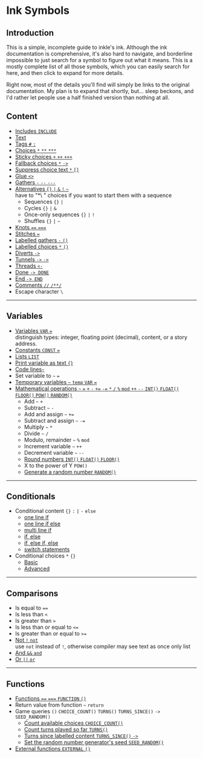 # Ink Symbols

## Introduction

This is a simple, incomplete guide to inkle's ink. Although the ink documentation is comprehensive, it's also hard to navigate, and borderline impossible to just search for a symbol to figure out what it means. This is a mostly complete list of all those symbols, which you can easily search for here, and then click to expand for more details.

Right now, most of the details you'll find will simply be links to the original documentation. My plan is to expand that shortly, but... sleep beckons, and I'd rather let people use a half finished version than nothing at all.

## Content

- [Includes `INCLUDE`](https://github.com/inkle/ink/blob/master/Documentation/WritingWithInk.md#script-files-can-be-combined)
- [Text](https://github.com/inkle/ink/blob/master/Documentation/WritingWithInk.md#the-simplest-ink-script)
- [Tags `#` `:`](https://github.com/inkle/ink/blob/master/Documentation/WritingWithInk.md#tags)
- [Choices `*` `**` `***`](https://github.com/inkle/ink/blob/master/Documentation/WritingWithInk.md#2-choices)
- [Sticky choices `+` `++` `+++`](https://github.com/inkle/ink/blob/master/Documentation/WritingWithInk.md#sticky-choices)
- [Fallback choices `*` `->`](https://github.com/inkle/ink/blob/master/Documentation/WritingWithInk.md#fallback-choices)
- [Suppress choice text `*` `[]`](https://github.com/inkle/ink/blob/master/Documentation/WritingWithInk.md#suppressing-choice-text)
- [Glue `<>`](https://github.com/inkle/ink/blob/master/Documentation/WritingWithInk.md#glue)
- [Gathers `-` `--` `---`](https://github.com/inkle/ink/blob/master/Documentation/WritingWithInk.md#1-gathers)
- [Alternatives `{}` `|` `&` `!` `~`](https://github.com/inkle/ink/blob/master/Documentation/WritingWithInk.md#sequences-cycles-and-other-alternatives)  
    have to "*\ " choices if you want to start them with a sequence
  - Sequences `{}` `|`
  - Cycles `{}` `|` `&`
  - Once-only sequences `{}` `|` `!`
  - Shuffles `{}` `|` `~`
- [Knots `==` `===`](https://github.com/inkle/ink/blob/master/Documentation/WritingWithInk.md#pieces-of-content-are-called-knots)
- [Stitches `=`](https://github.com/inkle/ink/blob/master/Documentation/WritingWithInk.md#knots-can-be-subdivided)
- [Labelled gathers `-` `()`](https://github.com/inkle/ink/blob/master/Documentation/WritingWithInk.md#gathers-and-options-can-be-labelled)
- [Labelled choices `*` `()`](https://github.com/inkle/ink/blob/master/Documentation/WritingWithInk.md#advanced-all-options-can-be-labelled)
- [Diverts `->`](https://github.com/inkle/ink/blob/master/Documentation/WritingWithInk.md#4-diverts)
- [Tunnels `->` `->`](https://github.com/inkle/ink/blob/master/Documentation/WritingWithInk.md#1-tunnels)
- [Threads `<-`](https://github.com/inkle/ink/blob/master/Documentation/WritingWithInk.md#2-threads)
- [Done `-> DONE`](https://github.com/inkle/ink/blob/master/Documentation/WritingWithInk.md#using---done)
- [End `-> END`](https://github.com/inkle/ink/blob/master/Documentation/WritingWithInk.md#advanced-a-knottier-hello-world)
- [Comments `//` `/**/`](https://github.com/inkle/ink/blob/master/Documentation/WritingWithInk.md#comments)
- Escape character `\`

---

## Variables

- [Variables `VAR` `=`](https://github.com/inkle/ink/blob/master/Documentation/WritingWithInk.md#defining-global-variables)  
  distinguish types: integer, floating point (decimal), content, or a story address.
- [Constants `CONST` `=`](https://github.com/inkle/ink/blob/master/Documentation/WritingWithInk.md#global-constants)
- [Lists `LIST`](https://github.com/inkle/ink/blob/master/Documentation/WritingWithInk.md#1-basic-lists)
- [Print variable as text `{}`](https://github.com/inkle/ink/blob/master/Documentation/WritingWithInk.md#printing-variables)
- [Code lines`~`](https://github.com/inkle/ink/blob/master/Documentation/WritingWithInk.md#2-logic)
- Set variable to `~` `=`
- [Temporary variables `~` `temp` `VAR` `=`](https://github.com/inkle/ink/blob/master/Documentation/WritingWithInk.md#4-temporary-variables)
- [Mathematical operations `~` `=` `+` `-` `+=` `-=` `*` `/` `%` `mod` `++` `--` `INT()` `FLOAT()` `FLOOR()` `POW()` `RANDOM()`](https://github.com/inkle/ink/blob/master/Documentation/WritingWithInk.md#mathematics)
  - Add `~` `+`
  - Subtract `~` `-`
  - Add and assign `~` `+=`
  - Subtract and assign `~` `-=`
  - Multiply `~` `*`
  - Divide `~` `/`
  - Modulo, remainder `~` `%` `mod`
  - Increment variable `~` `++`  
  - Decrement variable `~` `--`
  - [Round numbers `INT()` `FLOAT()` `FLOOR()`](https://github.com/inkle/ink/blob/master/Documentation/WritingWithInk.md#advanced-int-floor-and-float)
  - X to the power of Y `POW()`
  - [Generate a random number `RANDOM()`](https://github.com/inkle/ink/blob/master/Documentation/WritingWithInk.md#randommin-max)

---

## Conditionals

- Conditional content `{}` `:` `|` `-` `else`  
  - [one line if](https://github.com/inkle/ink/blob/master/Documentation/WritingWithInk.md#conditional-text)
  - [one line if else](https://github.com/inkle/ink/blob/master/Documentation/WritingWithInk.md#conditional-text)
  - [multi line if](https://github.com/inkle/ink/blob/master/Documentation/WritingWithInk.md#a-simple-if)
  - [if, else](https://github.com/inkle/ink/blob/master/Documentation/WritingWithInk.md#a-simple-if)
  - [if, else if, else](https://github.com/inkle/ink/blob/master/Documentation/WritingWithInk.md#extended-ifelse-ifelse-blocks)
  - [switch statements](https://github.com/inkle/ink/blob/master/Documentation/WritingWithInk.md#switch-blocks)
- Conditional choices `*` `{}`
  - [Basic](https://github.com/inkle/ink/blob/master/Documentation/WritingWithInk.md#conditional-choices)
  - [Advanced](https://github.com/inkle/ink/blob/master/Documentation/WritingWithInk.md#advanced-multiple-conditions)

---

## Comparisons

- Is equal to `==`
- Is less than `<`
- Is greater than `>`
- Is less than or equal to `<=`
- Is greater than or equal to `>=`
- [Not `!` `not`](https://github.com/inkle/ink/blob/master/Documentation/WritingWithInk.md#logical-operators-and-and-or)  
    use `not` instead of `!`, otherwise compiler may see text as once only list
- [And `&&` `and`](https://github.com/inkle/ink/blob/master/Documentation/WritingWithInk.md#logical-operators-and-and-or)
- [Or `||` `or`](https://github.com/inkle/ink/blob/master/Documentation/WritingWithInk.md#logical-operators-and-and-or)

---

## Functions

- [Functions `==` `===` `FUNCTION` `()`](https://github.com/inkle/ink/blob/master/Documentation/WritingWithInk.md#5-functions)
- Return value from function `~` `return`
- Game queries `()` `CHOICE_COUNT()` `TURNS()` `TURNS_SINCE()` `->` `SEED_RANDOM()`
  - [Count available choices `CHOICE_COUNT()`](https://github.com/inkle/ink/blob/master/Documentation/WritingWithInk.md#choice_count)
  - [Count turns played so far `TURNS()`](https://github.com/inkle/ink/blob/master/Documentation/WritingWithInk.md#turns)
  - [Turns since labelled content `TURNS_SINCE()` `->`](https://github.com/inkle/ink/blob/master/Documentation/WritingWithInk.md#turns_since--knot)
  - [Set the random number generator's seed `SEED_RANDOM()`](https://github.com/inkle/ink/blob/master/Documentation/WritingWithInk.md#seed_random)
- [External functions `EXTERNAL` `()`](https://github.com/inkle/ink/blob/master/Documentation/RunningYourInk.md#external-functions)
